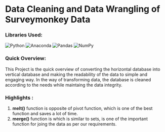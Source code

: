 # Data Cleaning and Data Wrangling of Surveymonkey Data


### Libraries Used:
![Python](https://img.shields.io/badge/python-3670A0?style=for-the-badge&logo=python&logoColor=ffdd54) 
 ![Anaconda](https://img.shields.io/badge/Anaconda-%2344A833.svg?style=for-the-badge&logo=anaconda&logoColor=white) ![Pandas](https://img.shields.io/badge/pandas-%23150458.svg?style=for-the-badge&logo=pandas&logoColor=white)
 ![NumPy](https://img.shields.io/badge/numpy-%23013243.svg?style=for-the-badge&logo=numpy&logoColor=white)
 
### Quick Overview:
 
This Project is the quick overview of converting the horizontal database into vertical database and making the readability of the data to simple
and engaging way. In the way of transforming data, the database is cleaned according to the needs while maintaing the data integrity.

### Highlights :
 1. **melt()** function is opposite of pivot function, which is one of the best function and saves a lot of time.
 2. **merge()** function is which is similar to sets, is one of the important function for joing the data as per our requirements.
